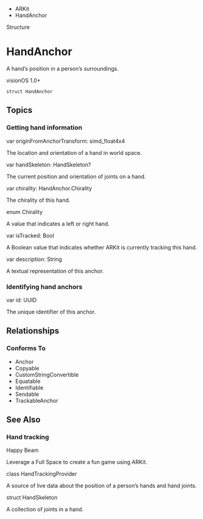 

- ARKit
-  HandAnchor 

Structure

# HandAnchor

A hand’s position in a person’s surroundings.

visionOS 1.0+

``` source
struct HandAnchor
```

## Topics

### Getting hand information

var originFromAnchorTransform: simd_float4x4

The location and orientation of a hand in world space.

var handSkeleton: HandSkeleton?

The current position and orientation of joints on a hand.

var chirality: HandAnchor.Chirality

The chirality of this hand.

enum Chirality

A value that indicates a left or right hand.

var isTracked: Bool

A Boolean value that indicates whether ARKit is currently tracking this hand.

var description: String

A textual representation of this anchor.

### Identifying hand anchors

var id: UUID

The unique identifier of this anchor.

## Relationships

### Conforms To

- Anchor
- Copyable
- CustomStringConvertible
- Equatable
- Identifiable
- Sendable
- TrackableAnchor

## See Also

### Hand tracking

Happy Beam

Leverage a Full Space to create a fun game using ARKit.

class HandTrackingProvider

A source of live data about the position of a person’s hands and hand joints.

struct HandSkeleton

A collection of joints in a hand.

